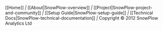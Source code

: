 [[Home]] *|* [[About|SnowPlow-overview]] *|*
[[Project|SnowPlow-project-and-community]] *|*
[[Setup Guide|SnowPlow-setup-guide]] *|*
[[Technical Docs|SnowPlow-technical-documentation]] *|* Copyright &copy; 2012 SnowPlow Analytics Ltd
